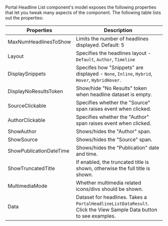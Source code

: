 ﻿Portal Headline List component's model exposes the following properties that let you tweak many aspects of the component. The following table lists out the properties: 

   Properties				|  Description											
----------------------------|----------------------------------------------------------------------------------------------
MaxNumHeadlinesToShow		| Limits the number of headlines displayed. <span class="label">Default: 5</span>
Layout						| Specifies the headlines layout - `Default`, `Author`, `Timeline`
DisplaySnippets				| Specifes how "Snippets" are displayed - `None`, `Inline`, `Hybrid`, `Hover`, `HybridHover`.
DisplayNoResultsToken		| Show/hide "No Results" token when headline dataset is empty.
SourceClickable				| Specifies whether the "Source" span raises event when clicked.
AuthorClickable				| Specifies whether the "Author" span raises event when clicked.
ShowAuthor					| Shows/hides the "Author" span.
ShowSource					| Shows/hides the "Source" span.
ShowPublicationDateTime		| Shows/hides the "Publication" date and time.
ShowTruncatedTitle			| If enabled, the truncated title is shown, otherwise the full title is shown.
MultimediaMode				| Whether multimedia related icons/divs should be shown.
Data						| Dataset for headlines. Takes a `PortalHeadlineListDataResult`. Click the <span class="btn btn-mini btn-info">View Sample Data</span> button to see examples.

